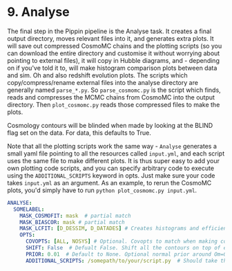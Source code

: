 # 9. Analyse

The final step in the Pippin pipeline is the Analyse task. It creates a final output directory, moves relevant files into it, and generates extra plots. It will save out compressed CosmoMC chains and the plotting scripts (so you can download the entire directory and customise it without worrying about pointing to external files), it will copy in Hubble diagrams, and - depending on if you've told it to, will make histogram comparison plots between data and sim. Oh and also redshift evolution plots. The scripts which copy/compress/rename external files into the analyse directory are generally named `parse_*.py`. So `parse_cosmomc.py` is the script which finds, reads and compresses the MCMC chains from CosmoMC into the output directory. Then `plot_cosmomc.py` reads those compressed files to make the plots. 

Cosmology contours will be blinded when made by looking at the BLIND flag set on the data. For data, this defaults to True.

Note that all the plotting scripts work the same way - `Analyse` generates a small yaml file pointing to all the  resources called `input.yml`, and each script uses the same file to make different plots. It is thus super easy to add your own plotting code scripts, and you can specify arbitrary code to execute using the `ADDITIONAL_SCRIPTS` keyword in opts. Just make sure your code takes `input.yml` as an argument. As an example, to rerun the CosmoMC plots, you'd simply have to run `python plot_cosmomc.py input.yml`.

```yaml
ANALYSE:
  SOMELABEL:
    MASK_COSMOFIT: mask  # partial match
    MASK_BIASCOR: mask # partial match
    MASK_LCFIT: [D_DESSIM, D_DATADES] # Creates histograms and efficiency based off the input LCFIT_SIMNAME matches. Optional
    OPTS:
      COVOPTS: [ALL, NOSYS] # Optional. Covopts to match when making contours. Single or list. Exact match.
      SHIFT: False  # Defualt False. Shift all the contours on top of each other
      PRIOR: 0.01  # Default to None. Optional normal prior around Om=0.3 to apply for sims if wanted.
      ADDITIONAL_SCRIPTS: /somepath/to/your/script.py  # Should take the input.yml as an argument
```
